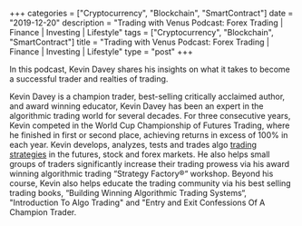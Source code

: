 +++
categories = ["Cryptocurrency", "Blockchain", "SmartContract"]
date = "2019-12-20"
description = "Trading with Venus Podcast: Forex Trading | Finance | Investing | Lifestyle"
tags = ["Cryptocurrency", "Blockchain", "SmartContract"]
title = "Trading with Venus Podcast: Forex Trading | Finance | Investing | Lifestyle"
type = "post"
+++

In this podcast, Kevin Davey shares his insights on what it takes to
become a successful trader and realties of trading.

Kevin Davey is a champion trader, best-selling critically acclaimed
author, and award winning educator, Kevin Davey has been an expert in
the algorithmic trading world for several decades. For three consecutive
years, Kevin competed in the World Cup Championship of Futures Trading,
where he finished in first or second place, achieving returns in excess
of 100% in each year. Kevin develops, analyzes, tests and trades algo
[trading strategies](https://www.fintechee.com/forex-trading-strategies/) in the futures, stock and forex markets. He also
helps small groups of traders significantly increase their trading
prowess via his award winning algorithmic trading “Strategy Factory®“
workshop. Beyond his course, Kevin also helps educate the trading
community via his best selling trading books, “Building Winning
Algorithmic Trading Systems“, "Introduction To Algo Trading" and "Entry
and Exit Confessions Of A Champion Trader.